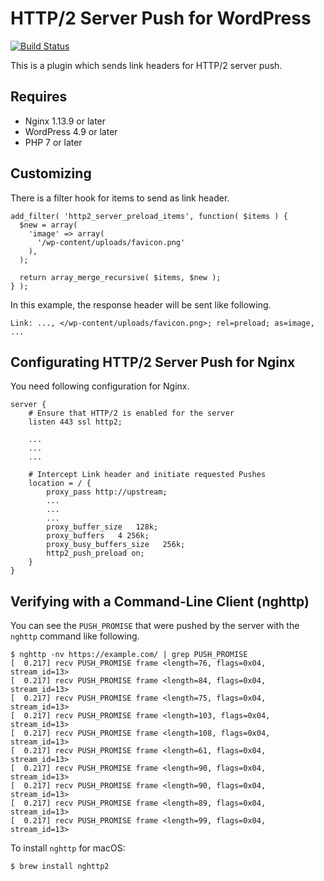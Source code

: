 # HTTP/2 Server Push for WordPress

[![Build Status](https://travis-ci.org/tarosky/http2-server-push-preload.svg?branch=master)](https://travis-ci.org/tarosky/http2-server-push-preload)

This is a plugin which sends link headers for HTTP/2 server push.

## Requires

* Nginx 1.13.9 or later
* WordPress 4.9 or later
* PHP 7 or later

## Customizing

There is a filter hook for items to send as link header.

```
add_filter( 'http2_server_preload_items', function( $items ) {
  $new = array(
    'image' => array(
      '/wp-content/uploads/favicon.png'
    ),
  );

  return array_merge_recursive( $items, $new );
} );
```

In this example, the response header will be sent like following.

```
Link: ..., </wp-content/uploads/favicon.png>; rel=preload; as=image, ...
```

## Configurating HTTP/2 Server Push for Nginx

You need following configuration for Nginx.

```
server {
    # Ensure that HTTP/2 is enabled for the server
    listen 443 ssl http2;

    ...
    ...
    ...

    # Intercept Link header and initiate requested Pushes
    location = / {
        proxy_pass http://upstream;
        ...
        ...
        ...
        proxy_buffer_size   128k;
        proxy_buffers   4 256k;
        proxy_busy_buffers_size   256k;
        http2_push_preload on;
    }
}
```

## Verifying with a Command-Line Client (nghttp)

You can see the `PUSH_PROMISE` that were pushed by the server with the `nghttp` command like following.

```
$ nghttp -nv https://example.com/ | grep PUSH_PROMISE
[  0.217] recv PUSH_PROMISE frame <length=76, flags=0x04, stream_id=13>
[  0.217] recv PUSH_PROMISE frame <length=84, flags=0x04, stream_id=13>
[  0.217] recv PUSH_PROMISE frame <length=75, flags=0x04, stream_id=13>
[  0.217] recv PUSH_PROMISE frame <length=103, flags=0x04, stream_id=13>
[  0.217] recv PUSH_PROMISE frame <length=108, flags=0x04, stream_id=13>
[  0.217] recv PUSH_PROMISE frame <length=61, flags=0x04, stream_id=13>
[  0.217] recv PUSH_PROMISE frame <length=90, flags=0x04, stream_id=13>
[  0.217] recv PUSH_PROMISE frame <length=90, flags=0x04, stream_id=13>
[  0.217] recv PUSH_PROMISE frame <length=89, flags=0x04, stream_id=13>
[  0.217] recv PUSH_PROMISE frame <length=99, flags=0x04, stream_id=13>
```

To install `nghttp` for macOS:

```
$ brew install nghttp2
```
